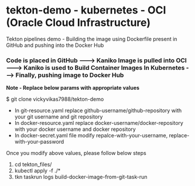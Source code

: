 # tekton-demo - kubernetes - OCI (Oracle Cloud Infrastructure)
Tekton pipelines demo - Building the image using Dockerfile present in GitHub and pushing into the Docker Hub

 <h3> <b>Code is placed in GitHub ---> Kaniko Image is pulled into OCI --->  Kaniko is used to Build Container Images In Kubernetes ---> Finally, pushing image to Docker Hub  </b> </h3>
 
<b>Note - Replace below params with appropriate values</b>

$ git clone vickyvikas7988/tekton-demo
<br>

<ul>
<li> In git-resource.yaml replace github-username/github-repository with your git username and git repository </li>
<li> In docker-resource.yaml replace docker-username/docker-repository with your docker username and docker repository</li>
<li> In docker-secret.yaml file modify repalce-with-your-username, replace-with-your-password </li>
</ul>

<p> Once you modify above values, please follow below steps </p>
<ol>
<li> cd tekton_files/ </li>
<li> kubectl apply -f ./*</li>
<li> tkn taskrun logs build-docker-image-from-git-task-run</li>
</ol>


